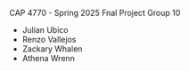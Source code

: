 CAP 4770 - Spring 2025
Fnal Project
Group 10
- Julian Ubico
- Renzo Vallejos
- Zackary Whalen
- Athena Wrenn
